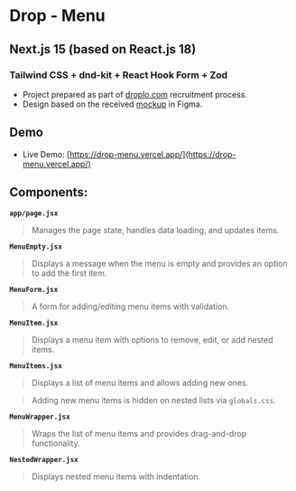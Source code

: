 # Drop - Menu

## Next.js 15 (based on React.js 18) 
### Tailwind CSS + dnd-kit + React Hook Form + Zod

- Project prepared as part of [droplo.com](https://droplo.com/) recruitment process.
- Design based on the received [mockup](https://www.figma.com/design/iop6JTlGuNSwGtHtkyXF9x/Zadanie-rekrutacyjne?node-id=0-1&node-type=canvas&t=KROIpbpbyuRXZaEY-0) in Figma.


## Demo

- Live Demo: [https://drop-menu.vercel.app/](https://drop-menu.vercel.app/)


## Components:

**`app/page.jsx`**
  > Manages the page state, handles data loading, and updates items.

**`MenuEmpty.jsx`**
  > Displays a message when the menu is empty and provides an option to add the first item.

**`MenuForm.jsx`**
  > A form for adding/editing menu items with validation.

**`MenuItem.jsx`**
  > Displays a menu item with options to remove, edit, or add nested items.

**`MenuItems.jsx`**
  > Displays a list of menu items and allows adding new ones.
  
  > Adding new menu items is hidden on nested lists via `globals.css`.

**`MenuWrapper.jsx`**
  > Wraps the list of menu items and provides drag-and-drop functionality.

**`NestedWrapper.jsx`**
  > Displays nested menu items with indentation.
